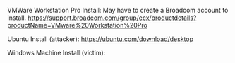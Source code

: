 VMWare Workstation Pro Install: May have to create a Broadcom account to install.
https://support.broadcom.com/group/ecx/productdetails?productName=VMware%20Workstation%20Pro

Ubuntu Install (attacker):
https://ubuntu.com/download/desktop

Windows Machine Install (victim):
